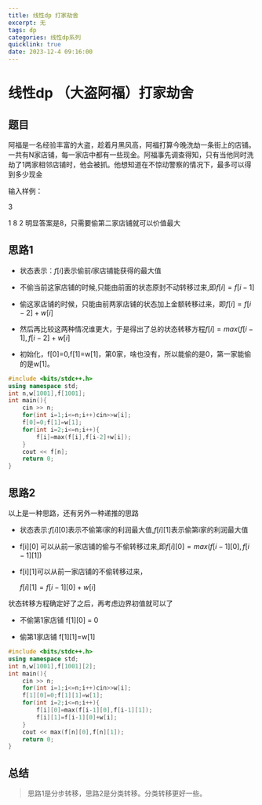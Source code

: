 ```yaml
---
title: 线性dp 打家劫舍
excerpt: 无
tags: dp
categories: 线性dp系列
quicklink: true
date: 2023-12-4 09:16:00
---
```


# 线性dp （大盗阿福）打家劫舍

## 题目

阿福是一名经验丰富的大盗，趁着月黑风高，阿福打算今晚洗劫一条街上的店铺。一共有N家店铺，每一家店中都有一些现金。阿福事先调查得知，只有当他同时洗劫了1两家相邻店铺时，他会被抓。他想知道在不惊动警察的情况下，最多可以得到多少现金

输入样例： 

3

1 8 2 明显答案是8，只需要偷第二家店铺就可以价值最大

## 思路1

- 状态表示：$f[i]$表示偷前$i$家店铺能获得的最大值

- 不偷当前这家店铺的时候,只能由前面的状态原封不动转移过来,即$f[i]=f[i-1]$

- 偷这家店铺的时候，只能由前两家店铺的状态加上金额转移过来，即$f[i]=f[i-2]+w[i]$

- 然后再比较这两种情况谁更大，于是得出了总的状态转移方程$f[i]=max(f[i-1],f[i-2]+w[i]$

- 初始化，f[0]=0,f[1]=w[1]，第0家，啥也没有，所以能偷的是0，第一家能偷的是w[1]。

```cpp
#include <bits/stdc++.h>
using namespace std;
int n,w[1001],f[1001];
int main(){
    cin >> n;
    for(int i=1;i<=n;i++)cin>>w[i];
    f[0]=0;f[1]=w[1];
    for(int i=2;i<=n;i++){
        f[i]=max(f[i],f[i-2]+w[i]);
    }
    cout << f[n];
    return 0;
} 
```

## 思路2

以上是一种思路，还有另外一种递推的思路

- 状态表示:$f[i][0]$表示不偷第i家的利润最大值,$f[i][1]$表示偷第i家的利润最大值

- f[i][0] 可以从前一家店铺的偷与不偷转移过来,即$f[i][0]=max(f[i-1][0],f[i-1][1])$

- f[i][1]可以从前一家店铺的不偷转移过来，
  
  $f[i][1]=f[i-1][0]+w[i]$

状态转移方程确定好了之后，再考虑边界初值就可以了

- 不偷第1家店铺 f[1][0] = 0

- 偷第1家店铺 f[1][1]=w[1]

```cpp
#include <bits/stdc++.h>
using namespace std;
int n,w[1001],f[1001][2];
int main(){
    cin >> n;
    for(int i=1;i<=n;i++)cin>>w[i];
    f[1][0]=0;f[1][1]=w[1];
    for(int i=2;i<=n;i++){
        f[i][0]=max(f[i-1][0],f[i-1][1]);
        f[i][1]=f[i-1][0]+w[i];
    }
    cout << max(f[n][0],f[n][1]);
    return 0;
} 
```

## 总结

> 思路1是分步转移，思路2是分类转移。分类转移更好一些。
